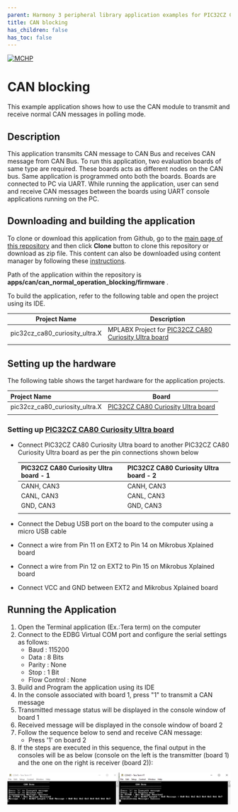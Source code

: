 ```yaml
---
parent: Harmony 3 peripheral library application examples for PIC32CZ CA80/CA80 family
title: CAN blocking 
has_children: false
has_toc: false
---
```


[![MCHP](https://www.microchip.com/ResourcePackages/Microchip/assets/dist/images/logo.png)](https://www.microchip.com)

# CAN blocking

This example application shows how to use the CAN module to transmit and receive normal CAN messages in polling mode.

## Description

This application transmits CAN message to CAN Bus and receives CAN message from CAN Bus. To run this application, two evaluation boards of same type are required. These boards acts as different nodes on the CAN bus. Same application is programmed onto both the boards. Boards are connected to PC via UART. While running the application, user can send and receive CAN messages between the boards using UART console applications running on the PC.

## Downloading and building the application

To clone or download this application from Github, go to the [main page of this repository](https://github.com/Microchip-MPLAB-Harmony/csp_apps_pic32cz_ca) and then click **Clone** button to clone this repository or download as zip file.
This content can also be downloaded using content manager by following these [instructions](https://github.com/Microchip-MPLAB-Harmony/contentmanager/wiki).

Path of the application within the repository is **apps/can/can_normal_operation_blocking/firmware** .

To build the application, refer to the following table and open the project using its IDE.

| Project Name      | Description                                    |
| ----------------- | ---------------------------------------------- |
| pic32cz_ca80_curiosity_ultra.X    | MPLABX Project for [PIC32CZ CA80 Curiosity Ultra board]()|
|||

## Setting up the hardware

The following table shows the target hardware for the application projects.

| Project Name| Board|
|:---------|:---------:|
| pic32cz_ca80_curiosity_ultra.X    | [PIC32CZ CA80 Curiosity Ultra board]()|
|||

### Setting up [PIC32CZ CA80 Curiosity Ultra board]()

- Connect PIC32CZ CA80 Curiosity Ultra board to another PIC32CZ CA80 Curiosity Ultra board as per the pin connections shown below

    | PIC32CZ CA80 Curiosity Ultra board - 1   | PIC32CZ CA80 Curiosity Ultra board - 2    |
    | ----------------- | ------------------ |
    | CANH, CAN3        | CANH, CAN3         |
    | CANL, CAN3        | CANL, CAN3         |
    | GND,  CAN3        | GND,  CAN3         |
    |||

- Connect the Debug USB port on the board to the computer using a micro USB cable
- Connect a wire from Pin 11 on EXT2 to Pin 14 on Mikrobus Xplained board
- Connect a wire from Pin 12 on EXT2 to Pin 15 on Mikrobus Xplained board
- Connect VCC and GND between EXT2 and Mikrobus Xplained board

## Running the Application

1. Open the Terminal application (Ex.:Tera term) on the computer
2. Connect to the EDBG Virtual COM port and configure the serial settings as follows:
    - Baud : 115200
    - Data : 8 Bits
    - Parity : None
    - Stop : 1 Bit
    - Flow Control : None
3. Build and Program the application using its IDE
4. In the console associated with board 1, press "1" to transmit a CAN message
5. Transmitted message status will be displayed in the console window of board 1
6. Received message will be displayed in the console window of board 2
7. Follow the sequence below to send and receive CAN message:
    - Press '1' on board 2
8. If the steps are executed in this sequence, the final output in the consoles will be as below (console on the left is the transmitter (board 1) and the one on the right is receiver (board 2)):

  ![output](images/output_can_normal_operation_blocking.png)
